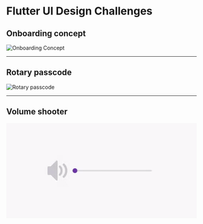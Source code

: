 # Flutter UI Design Challenges

## Onboarding concept

<img src="assets/onboarding-concept.gif" alt="Onboarding Concept" width="600">

---

## Rotary passcode

<img src="assets/rotary-passcode.gif" alt="Rotary passcode" width="600">

---

## Volume shooter

<img src="assets/volume-shooter.gif" alt="Volume shooter" width="600">
